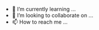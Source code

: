 - 🌱 I’m currently learning ...
- 💞️ I’m looking to collaborate on ...
- 📫 How to reach me ...

<!---
NabilTich/NabilTich is a ✨ special ✨ repository because its `README.md` (this file) appears on your GitHub profile.
You can click the Preview link to take a look at your changes.
--->
